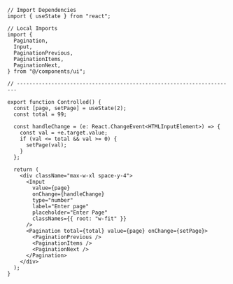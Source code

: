 ﻿```tsx
// Import Dependencies
import { useState } from "react";

// Local Imports
import {
  Pagination,
  Input,
  PaginationPrevious,
  PaginationItems,
  PaginationNext,
} from "@/components/ui";

// ----------------------------------------------------------------------

export function Controlled() {
  const [page, setPage] = useState(2);
  const total = 99;

  const handleChange = (e: React.ChangeEvent<HTMLInputElement>) => {
    const val = +e.target.value;
    if (val <= total && val >= 0) {
      setPage(val);
    }
  };

  return (
    <div className="max-w-xl space-y-4">
      <Input
        value={page}
        onChange={handleChange}
        type="number"
        label="Enter page"
        placeholder="Enter Page"
        classNames={{ root: "w-fit" }}
      />
      <Pagination total={total} value={page} onChange={setPage}>
        <PaginationPrevious />
        <PaginationItems />
        <PaginationNext />
      </Pagination>
    </div>
  );
}

```
